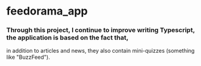 # feedorama_app

### Through this project, I continue to improve writing Typescript, the application is based on the fact that, 
in addition to articles and news, they also contain mini-quizzes (something like "BuzzFeed").
